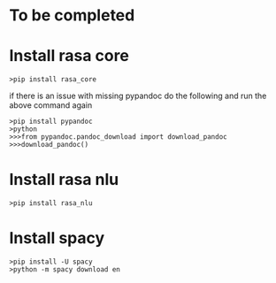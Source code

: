 # To be completed

# Install rasa core

	>pip install rasa_core

if there is an issue with missing pypandoc do the following and run the above command again

	>pip install pypandoc
	>python
	>>>from pypandoc.pandoc_download import download_pandoc
	>>>download_pandoc()

# Install rasa nlu

	>pip install rasa_nlu

# Install spacy

	>pip install -U spacy
	>python -m spacy download en


